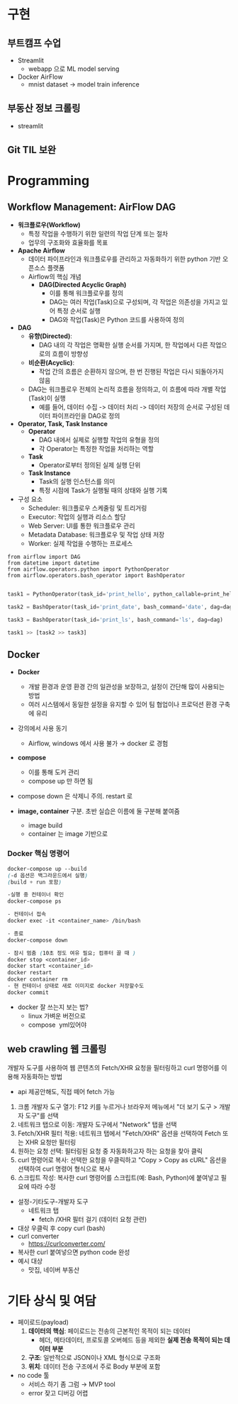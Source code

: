 # 구현

## 부트캠프 수업

- Streamlit
    - webapp 으로 ML model serving
- Docker AirFlow
    - mnist dataset → model train inference

## 부동산 정보 크롤링

- streamlit
## Git TIL 보완

# Programming

## Workflow Management: AirFlow DAG

- **워크플로우(Workflow)**
    - 특정 작업을 수행하기 위한 일련의 작업 단계 또는 절차
    - 업무의 구조화와 효율화를 목표
- **Apache Airflow**
    - 데이터 파이프라인과 워크플로우를 관리하고 자동화하기 위한 python 기반 오픈소스 플랫폼
    - Airflow의 핵심 개념
        - **DAG(Directed Acyclic Graph)**
            - 이를 통해 워크플로우를 정의
            - DAG는 여러 작업(Task)으로 구성되며, 각 작업은 의존성을 가지고 있어 특정 순서로 실행
            - DAG와 작업(Task)은 Python 코드를 사용하여 정의
- **DAG**
    - **유향(Directed)**:
        - DAG 내의 각 작업은 명확한 실행 순서를 가지며, 한 작업에서 다른 작업으로의 흐름이 방향성
    - **비순환(Acyclic)**:
        - 작업 간의 흐름은 순환하지 않으며, 한 번 진행된 작업은 다시 되돌아가지 않음
    - DAG는 워크플로우 전체의 논리적 흐름을 정의하고, 이 흐름에 따라 개별 작업(Task)이 실행
        - 예를 들어, 데이터 수집 -> 데이터 처리 -> 데이터 저장의 순서로 구성된 데이터 파이프라인을 DAG로 정의
- **Operator, Task, Task Instance**
    - **Operator**
        - DAG 내에서 실제로 실행할 작업의 유형을 정의
        - 각 Operator는 특정한 작업을 처리하는 역할
    - **Task**
        - Operator로부터 정의된 실제 실행 단위
    - **Task Instance**
        - Task의 실행 인스턴스를 의미
        - 특정 시점에 Task가 실행될 때의 상태와 실행 기록
- 구성 요소
    - Scheduler: 워크플로우 스케줄링 및 트리거링
    - Executor: 작업의 실행과 리소스 할당
    - Web Server: UI를 통한 워크플로우 관리
    - Metadata Database: 워크플로우 및 작업 상태 저장
    - Worker: 실제 작업을 수행하는 프로세스

```
from airflow import DAG
from datetime import datetime
from airflow.operators.python import PythonOperator
from airflow.operators.bash_operator import BashOperator
```

```python

task1 = PythonOperator(task_id='print_hello', python_callable=print_hello, dag=dag)

task2 = BashOperator(task_id='print_date', bash_command='date', dag=dag)

task3 = BashOperator(task_id='print_ls', bash_command='ls', dag=dag)

task1 >> [task2 >> task3]
```

## Docker

- **Docker**
    - 개발 환경과 운영 환경 간의 일관성을 보장하고, 설정이 간단해 많이 사용되는 방법
    - 여러 시스템에서 동일한 설정을 유지할 수 있어 팀 협업이나 프로덕션 환경 구축에 유리
- 강의에서 사용 동기
    - Airflow, windows 에서 사용 불가 → docker 로 경험

- **compose**
    - 이를 통해 도커 관리
    - compose up 만 하면 됨
- compose down 은 삭제니 주의. restart 로
- **image, container** 구분. 초반 실습은 이름에 둘 구분해 붙여줌
    - image build
    - container 는 image 기반으로

### Docker 핵심 명령어

```css
docker-compose up --build
(-d 옵션은 백그라운드에서 실행)
(build + run 포함)

-실행 중 컨테이너 확인
docker-compose ps

- 컨테이너 접속
docker exec -it <container_name> /bin/bash

- 종료
docker-compose down

- 잠시 멈춤 (10초 정도 여유 필요; 컴퓨터 끌 때 )
docker stop <container_id>
docker start <container_id>
docker restart
docker container rm 
- 현 컨테이너 상태로 새로 이미지로 docker 저장할수도
docker commit
```

- docker 잘 쓰는지 보는 법?
    - linux 가벼운 버전으로
    - compose  yml있어야

## web crawling 웹 크롤링

개발자 도구를 사용하여 웹 콘텐츠의 Fetch/XHR 요청을 필터링하고 curl 명령어를 이용해 자동화하는 방법

- api 제공안해도, 직접 떼어 fetch 가능

1. 크롬 개발자 도구 열기: F12 키를 누르거나 브라우저 메뉴에서 "더 보기 도구 > 개발자 도구"를 선택
2. 네트워크 탭으로 이동: 개발자 도구에서 "Network" 탭을 선택
3. Fetch/XHR 필터 적용: 네트워크 탭에서 "Fetch/XHR" 옵션을 선택하여 Fetch 또는 XHR 요청만 필터링
4. 원하는 요청 선택: 필터링된 요청 중 자동화하고자 하는 요청을 찾아 클릭
5. curl 명령어로 복사: 선택한 요청을 우클릭하고 "Copy > Copy as cURL" 옵션을 선택하여 curl 명령어 형식으로 복사
6. 스크립트 작성: 복사한 curl 명령어를 스크립트(예: Bash, Python)에 붙여넣고 필요에 따라 수정

- 설정-기타도구-개발자 도구
    - 네트워크 탭
        - fetch /XHR 필터 걸기 (데이터 요청 관련)
- 대상 우클릭 후 copy curl (bash)
- curl converter
    - https://curlconverter.com/
- 복사한 curl 붙여넣으면 python code 완성
- 예시 대상
    - 맛집, 네이버 부동산

# 기타 상식 및 여담

- 페이로드(payload)
    1. **데이터의 핵심**: 페이로드는 전송의 근본적인 목적이 되는 데이터
        - 헤더, 메타데이터, 프로토콜 오버헤드 등을 제외한 **실제 전송 목적이 되는 데이터 부분**
    2. **구조**: 일반적으로 JSON이나 XML 형식으로 구조화
    3. **위치**: 데이터 전송 구조에서 주로 Body 부분에 포함
- no code 툴
    - 서비스 하기 좀 그럼 → MVP tool
    - error 잦고 디버깅 어렵
